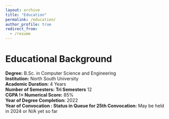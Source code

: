 ```yaml
---
layout: archive
title: "Education"
permalink: /education/
author_profile: true
redirect_from:
  - /resume
---
```

Educational Background
======
**Degree:** B.Sc. in Computer Science and Engineering   
**Institution:** North South University\
**Academic Duration:** 4 Years\
**Number of Semesters: Tri Semesters** 12\
**CGPA != Numerical Score:** 85%\
**Year of Degree Completion:** 2022\
**Year of Convocation : Status in Queue for 25th Convocation:** May be held in 2024 or N/A yet so far



